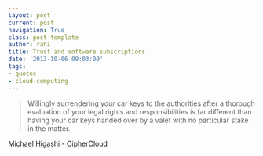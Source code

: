 ```yaml
---
layout: post
current: post
navigation: True
class: post-template
author: rahi
title: Trust and software subscriptions
date: '2013-10-06 09:03:00'
tags:
- quotes
- cloud-computing
---
```


> Willingly surrendering your car keys to the authorities after a thorough evaluation of your legal rights and responsibilities is far different than having your car keys handed over by a valet with no particular stake in the matter.

[Michael Higashi](http://blog.ciphercloud.com/cloud-information-protection-symmetric-vs-asymmetric-encryption/) - CipherCloud
